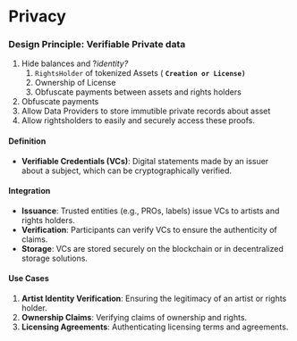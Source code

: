 # Privacy

### Design Principle: Verifiable Private data

1. Hide balances and ?_identity?_
   1. `RightsHolder` of tokenized Assets ( **`Creation or License)`**
   2. Ownership of License&#x20;
   3. Obfuscate payments between assets and rights holders
2. Obfuscate payments
3. Allow Data Providers to store immutible private records about asset
4. Allow rightsholders to easily and securely access these proofs.

#### Definition

* **Verifiable Credentials (VCs)**: Digital statements made by an issuer about a subject, which can be cryptographically verified.

#### Integration

* **Issuance**: Trusted entities (e.g., PROs, labels) issue VCs to artists and rights holders.
* **Verification**: Participants can verify VCs to ensure the authenticity of claims.
* **Storage**: VCs are stored securely on the blockchain or in decentralized storage solutions.

#### Use Cases

1. **Artist Identity Verification**: Ensuring the legitimacy of an artist or rights holder.
2. **Ownership Claims**: Verifying claims of ownership and rights.
3. **Licensing Agreements**: Authenticating licensing terms and agreements.
